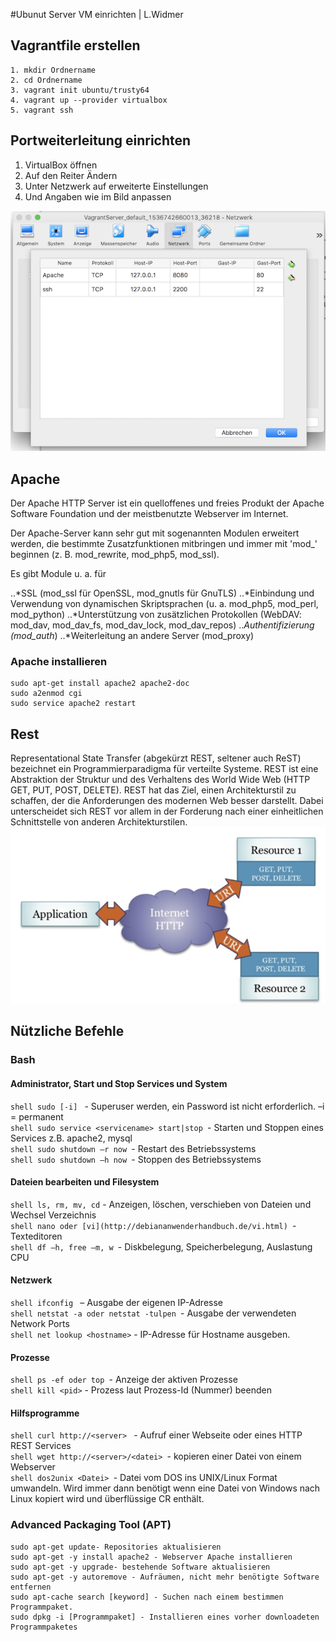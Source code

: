 #Ubunut Server VM einrichten | L.Widmer
## Vagrantfile erstellen
```shell
1. mkdir Ordnername
2. cd Ordnername
3. vagrant init ubuntu/trusty64
4. vagrant up --provider virtualbox
5. vagrant ssh
```
## Portweiterleitung einrichten
1. VirtualBox öffnen 
2. Auf den Reiter Ändern
3. Unter Netzwerk auf erweiterte Einstellungen
4. Und Angaben wie im Bild anpassen
   
![Portweiterleitung](/Bilder/Portweiterleitung.png)

## Apache 
Der Apache HTTP Server ist ein quelloffenes und freies Produkt der Apache Software Foundation und der meistbenutzte Webserver im Internet.

Der Apache-Server kann sehr gut mit sogenannten Modulen erweitert werden, die bestimmte Zusatzfunktionen mitbringen und immer mit 'mod_' beginnen (z. B. mod_rewrite, mod_php5, mod_ssl).

Es gibt Module u. a. für

..*SSL (mod_ssl für OpenSSL, mod_gnutls für GnuTLS)
..*Einbindung und Verwendung von dynamischen Skriptsprachen (u. a. mod_php5, mod_perl, mod_python)
..*Unterstützung von zusätzlichen Protokollen (WebDAV: mod_dav, mod_dav_fs, mod_dav_lock, mod_dav_repos)
..*Authentifizierung (mod_auth*)
..*Weiterleitung an andere Server (mod_proxy)

### Apache installieren
```shell
sudo apt-get install apache2 apache2-doc 
sudo a2enmod cgi
sudo service apache2 restart
```
## Rest
Representational State Transfer (abgekürzt REST, seltener auch ReST) bezeichnet ein Programmierparadigma für verteilte Systeme.
REST ist eine Abstraktion der Struktur und des Verhaltens des World Wide Web (HTTP GET, PUT, POST, DELETE).
REST hat das Ziel, einen Architekturstil zu schaffen, der die Anforderungen des modernen Web besser darstellt. Dabei unterscheidet sich REST vor allem in der Forderung nach einer einheitlichen Schnittstelle von anderen Architekturstilen.
![REST](/Bilder/rest.png)

## Nützliche Befehle
### Bash
#### Administrator, Start und Stop Services und System
```shell sudo [-i] ``` - Superuser werden, ein Password ist nicht erforderlich. –i = permanent</br>
```shell sudo service <servicename> start|stop ```- Starten und Stoppen eines Services z.B. apache2, mysql</br>
```shell sudo shutdown –r now ```- Restart des Betriebssystems</br>
```shell sudo shutdown –h now ```- Stoppen des Betriebssystems</br>

#### Dateien bearbeiten und Filesystem
```shell ls, rm, mv, cd``` - Anzeigen, löschen, verschieben von Dateien und Wechsel Verzeichnis</br>
```shell nano oder [vi](http://debiananwenderhandbuch.de/vi.html) ```- Texteditoren</br>
```shell df –h, free –m, w ```- Diskbelegung, Speicherbelegung, Auslastung CPU</br>

#### Netzwerk
```shell ifconfig ``` – Ausgabe der eigenen IP-Adresse</br>
```shell netstat -a oder netstat -tulpen ```- Ausgabe der verwendeten Network Ports</br>
```shell net lookup <hostname>``` - IP-Adresse für Hostname ausgeben.</br>

#### Prozesse
```shell ps -ef oder top ```- Anzeige der aktiven Prozesse</br>
```shell kill <pid>``` - Prozess laut Prozess-Id (Nummer) beenden</br>

#### Hilfsprogramme
```shell curl http://<server> ``` - Aufruf einer Webseite oder eines HTTP REST Services</br>
```shell wget http://<server>/<datei> ```- kopieren einer Datei von einem Webserver</br>
```shell dos2unix <Datei> ```- Datei vom DOS ins UNIX/Linux Format umwandeln. Wird immer dann benötigt wenn eine Datei von Windows nach Linux kopiert wird und überflüssige CR enthält.</br>

### Advanced Packaging Tool (APT)
```shell
sudo apt-get update- Repositories aktualisieren
sudo apt-get -y install apache2 - Webserver Apache installieren
sudo apt-get -y upgrade- bestehende Software aktualisieren
sudo apt-get -y autoremove - Aufräumen, nicht mehr benötigte Software entfernen
sudo apt-cache search [keyword] - Suchen nach einem bestimmen Programmpaket.
sudo dpkg -i [Programmpaket] - Installieren eines vorher downloadeten Programmpaketes
```